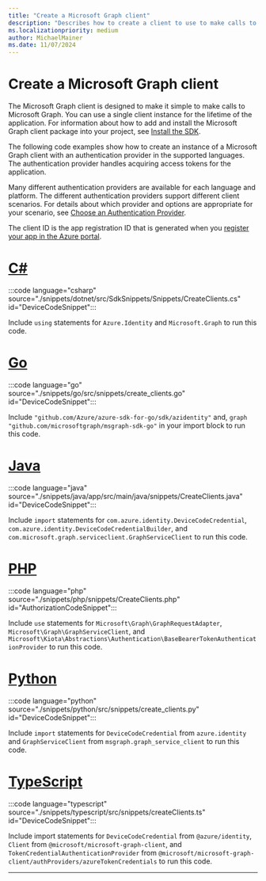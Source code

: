 ```yaml
---
title: "Create a Microsoft Graph client"
description: "Describes how to create a client to use to make calls to Microsoft Graph. Includes how to set up authentication and select a sovereign cloud."
ms.localizationpriority: medium
author: MichaelMainer
ms.date: 11/07/2024
---
```


# Create a Microsoft Graph client

The Microsoft Graph client is designed to make it simple to make calls to Microsoft Graph. You can use a single client instance for the lifetime of the application. For information about how to add and install the Microsoft Graph client package into your project, see  [Install the SDK](sdk-installation.md).

The following code examples show how to create an instance of a Microsoft Graph client with an authentication provider in the supported languages. The authentication provider handles acquiring access tokens for the application. 

Many different authentication providers are available for each language and platform. The different authentication providers support different client scenarios. For details about which provider and options are appropriate for your scenario, see [Choose an Authentication Provider](choose-authentication-providers.md).

The client ID is the app registration ID that is generated when you [register your app in the Azure portal](/graph/auth-register-app-v2).

<!-- markdownlint-disable MD025 MD051 -->

# [C#](#tab/csharp)

:::code language="csharp" source="./snippets/dotnet/src/SdkSnippets/Snippets/CreateClients.cs" id="DeviceCodeSnippet":::

Include `using` statements for  `Azure.Identity` and `Microsoft.Graph` to run this code.

# [Go](#tab/go)

:::code language="go" source="./snippets/go/src/snippets/create_clients.go" id="DeviceCodeSnippet":::

Include `"github.com/Azure/azure-sdk-for-go/sdk/azidentity"` and, `graph "github.com/microsoftgraph/msgraph-sdk-go"` in your import block to run this code.

# [Java](#tab/java)

:::code language="java" source="./snippets/java/app/src/main/java/snippets/CreateClients.java" id="DeviceCodeSnippet":::

Include `import` statements for `com.azure.identity.DeviceCodeCredential`, `com.azure.identity.DeviceCodeCredentialBuilder`, and `com.microsoft.graph.serviceclient.GraphServiceClient` to run this code.

# [PHP](#tab/php)

:::code language="php" source="./snippets/php/snippets/CreateClients.php" id="AuthorizationCodeSnippet":::

Include `use` statements for `Microsoft\Graph\GraphRequestAdapter`, `Microsoft\Graph\GraphServiceClient`, and `Microsoft\Kiota\Abstractions\Authentication\BaseBearerTokenAuthenticationProvider` to run this code.

# [Python](#tab/python)

:::code language="python" source="./snippets/python/src/snippets/create_clients.py" id="DeviceCodeSnippet":::

Include `import` statements for `DeviceCodeCredential` from `azure.identity` and  `GraphServiceClient` from `msgraph.graph_service_client` to run this code.

# [TypeScript](#tab/typescript)

:::code language="typescript" source="./snippets/typescript/src/snippets/createClients.ts" id="DeviceCodeSnippet":::

Include import statements for `DeviceCodeCredential` from `@azure/identity`, `Client` from `@microsoft/microsoft-graph-client`, and `TokenCredentialAuthenticationProvider` from `@microsoft/microsoft-graph-client/authProviders/azureTokenCredentials` to run this code.

---

